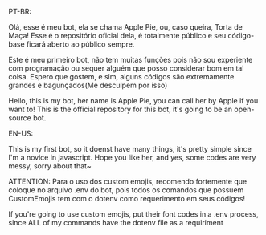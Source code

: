 PT-BR:

Olá, esse é meu bot, ela se chama Apple Pie, ou, caso queira, Torta de Maça!
Esse é o repositório oficial dela, é totalmente público e seu código-base ficará aberto ao público sempre.

Este é meu primeiro bot, não tem muitas funções pois não sou experiente com programação ou sequer alguém que posso considerar bom em tal coisa.
Espero que gostem, e sim, alguns códigos são extremamente grandes e bagunçados(Me desculpem por isso)

Hello, this is my bot, her name is Apple Pie, you can call her by Apple if you want to!
This is the official repository for this bot, it's going to be an open-source bot.

EN-US:

This is my first bot, so it doenst have many things, it's pretty simple since I'm a novice in javascript.
Hope you like her, and yes, some codes are very messy, sorry about that~


ATTENTION:
Para o uso dos custom emojis, recomendo fortemente que coloque no arquivo .env do bot, pois todos os comandos que possuem CustomEmojis tem com o dotenv como requerimento em seus códigos!

If you're going to use custom emojis, put their font codes in a .env process, since ALL of my commands have the dotenv file as a requiriment
